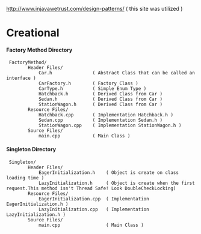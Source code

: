 
http://www.injavawetrust.com/design-patterns/ ( this site was utilized )

# Creational
####  Factory Method Directory

     FactoryMethod/
            Header Files/
                Car.h               ( Abstract Class that can be called an interface )
                CarFactory.h        ( Factory Class )
                CarType.h           ( Simple Enum Type )
                Hatchback.h         ( Derived Class from Car )
                Sedan.h             ( Derived Class from Car )
                StationWagon.h      ( Derived Class from Car )
            Resource Files/
                Hatchback.cpp       ( Implementation Hatchback.h )
                Sedan.cpp           ( Implementation Sedan.h )
                StationWagon.cpp    ( Implementation StationWagon.h )
            Source Files/
                main.cpp            ( Main Class )

#### Singleton Directory

     Singleton/
            Header Files/
                EagerInitialization.h    ( Object is create on class loading time )
                LazyInitialization.h     ( Object is create when the first request.This method isn't Thread Safe! Look DoubleCheckLocking)
            Resource Files/
                EagerInitialization.cpp  ( Implementation EagerInitialization.h )
                LazyInitialization.cpp   ( Implementation LazyInitialization.h )
            Source Files/
                main.cpp                 ( Main Class )
